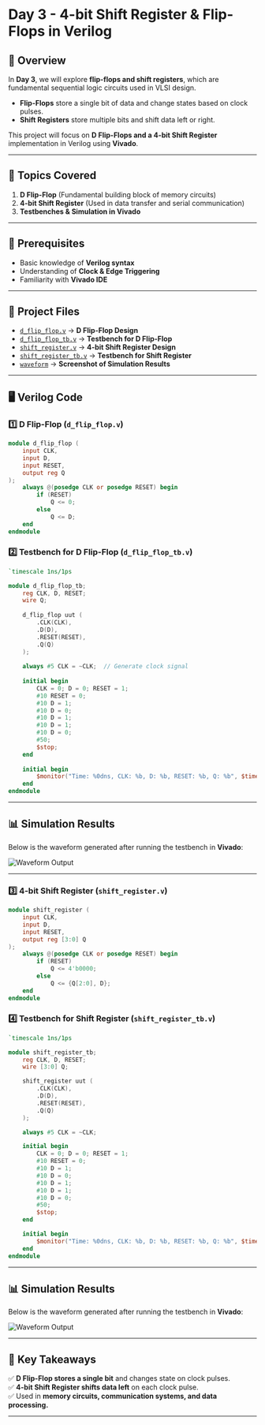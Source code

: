 # Day 3 - 4-bit Shift Register & Flip-Flops in Verilog

## 🚀 Overview
In **Day 3**, we will explore **flip-flops and shift registers**, which are fundamental sequential logic circuits used in VLSI design.

- **Flip-Flops** store a single bit of data and change states based on clock pulses.
- **Shift Registers** store multiple bits and shift data left or right.

This project will focus on **D Flip-Flops and a 4-bit Shift Register** implementation in Verilog using **Vivado**.

---

## 📌 Topics Covered
1. **D Flip-Flop** (Fundamental building block of memory circuits)
2. **4-bit Shift Register** (Used in data transfer and serial communication)
3. **Testbenches & Simulation in Vivado**

---

## 🔑 Prerequisites
- Basic knowledge of **Verilog syntax**
- Understanding of **Clock & Edge Triggering**
- Familiarity with **Vivado IDE**

---

## 📂 Project Files
- [`d_flip_flop.v`](d_flip_flop.v) → **D Flip-Flop Design**
- [`d_flip_flop_tb.v`](d_flip_flop_tb.v) → **Testbench for D Flip-Flop**
- [`shift_register.v`](shift_register.v) → **4-bit Shift Register Design**
- [`shift_register_tb.v`](shift_register_tb.v) → **Testbench for Shift Register**
- [`waveform`](waveforms) → **Screenshot of Simulation Results**

---

## 🖥️ Verilog Code

### **1️⃣ D Flip-Flop (`d_flip_flop.v`)**
```verilog
module d_flip_flop (
    input CLK,
    input D,
    input RESET,
    output reg Q
);
    always @(posedge CLK or posedge RESET) begin
        if (RESET)
            Q <= 0;
        else
            Q <= D;
    end
endmodule
```

### **2️⃣ Testbench for D Flip-Flop (`d_flip_flop_tb.v`)**
```verilog
`timescale 1ns/1ps

module d_flip_flop_tb;
    reg CLK, D, RESET;
    wire Q;
    
    d_flip_flop uut (
        .CLK(CLK),
        .D(D),
        .RESET(RESET),
        .Q(Q)
    );
    
    always #5 CLK = ~CLK;  // Generate clock signal
    
    initial begin
        CLK = 0; D = 0; RESET = 1;
        #10 RESET = 0;
        #10 D = 1;
        #10 D = 0;
        #10 D = 1;
        #10 D = 1;
        #10 D = 0;
        #50;
        $stop;
    end
    
    initial begin
        $monitor("Time: %0dns, CLK: %b, D: %b, RESET: %b, Q: %b", $time, CLK, D, RESET, Q);
    end
endmodule
```
---

## 📊 Simulation Results
Below is the waveform generated after running the testbench in **Vivado**:

![Waveform Output](waveform.png)

---

### **3️⃣ 4-bit Shift Register (`shift_register.v`)**
```verilog
module shift_register (
    input CLK,
    input D,
    input RESET,
    output reg [3:0] Q
);
    always @(posedge CLK or posedge RESET) begin
        if (RESET)
            Q <= 4'b0000;
        else
            Q <= {Q[2:0], D};
    end
endmodule
```

### **4️⃣ Testbench for Shift Register (`shift_register_tb.v`)**
```verilog
`timescale 1ns/1ps

module shift_register_tb;
    reg CLK, D, RESET;
    wire [3:0] Q;

    shift_register uut (
        .CLK(CLK),
        .D(D),
        .RESET(RESET),
        .Q(Q)
    );

    always #5 CLK = ~CLK;

    initial begin
        CLK = 0; D = 0; RESET = 1;
        #10 RESET = 0;
        #10 D = 1;
        #10 D = 0;
        #10 D = 1;
        #10 D = 1;
        #10 D = 0;
        #50;
        $stop;
    end

    initial begin
        $monitor("Time: %0dns, CLK: %b, D: %b, RESET: %b, Q: %b", $time, CLK, D, RESET, Q);
    end
endmodule
```

---

## 📊 Simulation Results
Below is the waveform generated after running the testbench in **Vivado**:

![Waveform Output](waveform.png)

---

## 📌 Key Takeaways
✅ **D Flip-Flop stores a single bit** and changes state on clock pulses.  
✅ **4-bit Shift Register shifts data left** on each clock pulse.  
✅ Used in **memory circuits, communication systems, and data processing.**  

---
